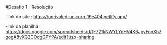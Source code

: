 #Desafio 1 - Resolução

-link do site : https://unrivaled-unicorn-19e404.netlify.app/

-link da planilha : https://docs.google.com/spreadsheets/d/1F721kNWYLYdHV4K6JpyFnnXh7gogA8vXG2COdgGPYPA/edit?usp=sharing

